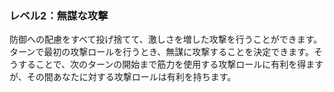 ### レベル2：無謀な攻撃

防御への配慮をすべて投げ捨てて、激しさを増した攻撃を行うことができます。ターンで最初の攻撃ロールを行うとき、無謀に攻撃することを決定できます。そうすることで、次のターンの開始まで筋力を使用する攻撃ロールに有利を得ますが、その間あなたに対する攻撃ロールは有利を持ちます。
